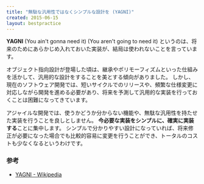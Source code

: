 ```yaml
---
title: "無駄な汎用性ではなくシンプルな設計を (YAGNI)"
created: 2015-06-15
layout: bestpractice
---
```


**YAGNI** (You ain't gonna need it) (You aren't going to need it) というのは、将来のためにあらかじめ入れておいた実装が、結局は使われないことを言っています。

オブジェクト指向設計が登場した頃は、継承やポリモーフィズムといった仕組みを活かして、汎用的な設計をすることを美とする傾向がありました。
しかし、現在のソフトウェア開発では、短いサイクルでのリリースや、頻繁な仕様変更に対応しながら開発を進める必要があり、将来を予測して汎用的な実装を行っておくことは困難になってきています。

アジャイルな開発では、使うかどうか分からない機能や、無駄な汎用性を持たせた実装を行うことを良しとしません。
**今必要な実装をシンプルに、確実に実装する**ことに集中します。
シンプルで分かりやすい設計になっていれば、将来修正が必要になった場合でも比較的容易に変更を行うことができ、トータルのコストも少なくなるというわけです。

### 参考
* [YAGNI - Wikipedia](http://ja.wikipedia.org/wiki/YAGNI)

